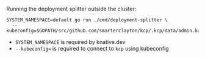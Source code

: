 Running the deployment splitter outside the cluster:

```
SYSTEM_NAMESPACE=default go run ./cmd/deployment-splitter \
  --kubeconfig=$GOPATH/src/github.com/smarterclayton/kcp/.kcp/data/admin.kubeconfig
```

- `SYSTEM_NAMESPACE` is required by knative.dev
- `--kubeconfig=` is required to connect to `kcp` using kubeconfig
